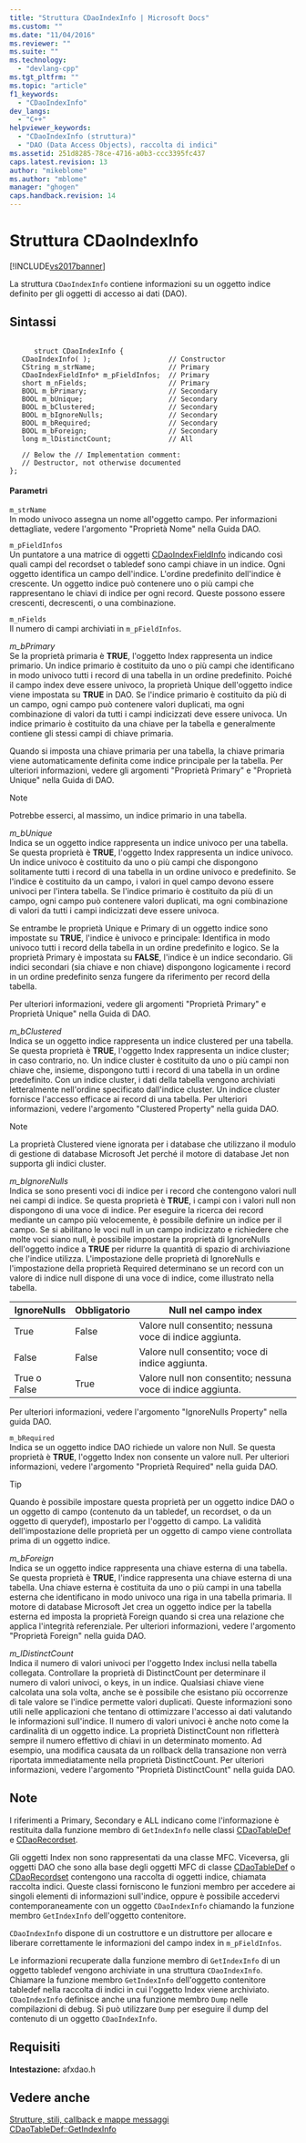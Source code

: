 ```yaml
---
title: "Struttura CDaoIndexInfo | Microsoft Docs"
ms.custom: ""
ms.date: "11/04/2016"
ms.reviewer: ""
ms.suite: ""
ms.technology: 
  - "devlang-cpp"
ms.tgt_pltfrm: ""
ms.topic: "article"
f1_keywords: 
  - "CDaoIndexInfo"
dev_langs: 
  - "C++"
helpviewer_keywords: 
  - "CDaoIndexInfo (struttura)"
  - "DAO (Data Access Objects), raccolta di indici"
ms.assetid: 251d8285-78ce-4716-a0b3-ccc3395fc437
caps.latest.revision: 13
author: "mikeblome"
ms.author: "mblome"
manager: "ghogen"
caps.handback.revision: 14
---
```

# Struttura CDaoIndexInfo
[!INCLUDE[vs2017banner](../../assembler/inline/includes/vs2017banner.md)]

La struttura `CDaoIndexInfo` contiene informazioni su un oggetto indice definito per gli oggetti di accesso ai dati \(DAO\).  
  
## Sintassi  
  
```  
  
      struct CDaoIndexInfo {  
   CDaoIndexInfo( );                   // Constructor  
   CString m_strName;                  // Primary  
   CDaoIndexFieldInfo* m_pFieldInfos;  // Primary  
   short m_nFields;                    // Primary  
   BOOL m_bPrimary;                    // Secondary  
   BOOL m_bUnique;                     // Secondary  
   BOOL m_bClustered;                  // Secondary  
   BOOL m_bIgnoreNulls;                // Secondary  
   BOOL m_bRequired;                   // Secondary  
   BOOL m_bForeign;                    // Secondary  
   long m_lDistinctCount;              // All  
  
   // Below the // Implementation comment:  
   // Destructor, not otherwise documented  
};   
```  
  
#### Parametri  
 `m_strName`  
 In modo univoco assegna un nome all'oggetto campo.  Per informazioni dettagliate, vedere l'argomento "Proprietà Nome" nella Guida DAO.  
  
 `m_pFieldInfos`  
 Un puntatore a una matrice di oggetti [CDaoIndexFieldInfo](../../mfc/reference/cdaoindexfieldinfo-structure.md) indicando così quali campi del recordset o tabledef sono campi chiave in un indice.  Ogni oggetto identifica un campo dell'indice.  L'ordine predefinito dell'indice è crescente.  Un oggetto indice può contenere uno o più campi che rappresentano le chiavi di indice per ogni record.  Queste possono essere crescenti, decrescenti, o una combinazione.  
  
 `m_nFields`  
 Il numero di campi archiviati in `m_pFieldInfos`.  
  
 *m\_bPrimary*  
 Se la proprietà primaria è **TRUE**, l'oggetto Index rappresenta un indice primario.  Un indice primario è costituito da uno o più campi che identificano in modo univoco tutti i record di una tabella in un ordine predefinito.  Poiché il campo index deve essere univoco, la proprietà Unique dell'oggetto indice viene impostata su **TRUE** in DAO.  Se l'indice primario è costituito da più di un campo, ogni campo può contenere valori duplicati, ma ogni combinazione di valori da tutti i campi indicizzati deve essere univoca.  Un indice primario è costituito da una chiave per la tabella e generalmente contiene gli stessi campi di chiave primaria.  
  
 Quando si imposta una chiave primaria per una tabella, la chiave primaria viene automaticamente definita come indice principale per la tabella.  Per ulteriori informazioni, vedere gli argomenti "Proprietà Primary" e "Proprietà Unique" nella Guida di DAO.  
  
> [!NOTE]
>  Potrebbe esserci, al massimo, un indice primario in una tabella.  
  
 *m\_bUnique*  
 Indica se un oggetto indice rappresenta un indice univoco per una tabella.  Se questa proprietà è **TRUE**, l'oggetto Index rappresenta un indice univoco.  Un indice univoco è costituito da uno o più campi che dispongono solitamente tutti i record di una tabella in un ordine univoco e predefinito.  Se l'indice è costituito da un campo, i valori in quel campo devono essere univoci per l'intera tabella.  Se l'indice primario è costituito da più di un campo, ogni campo può contenere valori duplicati, ma ogni combinazione di valori da tutti i campi indicizzati deve essere univoca.  
  
 Se entrambe le proprietà Unique e Primary di un oggetto indice sono impostate su **TRUE**, l'indice è univoco e principale: Identifica in modo univoco tutti i record della tabella in un ordine predefinito e logico.  Se la proprietà Primary è impostata su **FALSE**, l'indice è un indice secondario.  Gli indici secondari \(sia chiave e non chiave\) dispongono logicamente i record in un ordine predefinito senza fungere da riferimento per record della tabella.  
  
 Per ulteriori informazioni, vedere gli argomenti "Proprietà Primary" e Proprietà Unique" nella Guida di DAO.  
  
 *m\_bClustered*  
 Indica se un oggetto indice rappresenta un indice clustered per una tabella.  Se questa proprietà è **TRUE**, l'oggetto Index rappresenta un indice cluster; in caso contrario, no.  Un indice cluster è costituito da uno o più campi non chiave che, insieme, dispongono tutti i record di una tabella in un ordine predefinito.  Con un indice cluster, i dati della tabella vengono archiviati letteralmente nell'ordine specificato dall'indice cluster.  Un indice cluster fornisce l'accesso efficace ai record di una tabella.  Per ulteriori informazioni, vedere l'argomento "Clustered Property" nella guida DAO.  
  
> [!NOTE]
>  La proprietà Clustered viene ignorata per i database che utilizzano il modulo di gestione di database Microsoft Jet perché il motore di database Jet non supporta gli indici cluster.  
  
 *m\_bIgnoreNulls*  
 Indica se sono presenti voci di indice per i record che contengono valori null nei campi di indice.  Se questa proprietà è **TRUE**, i campi con i valori null non dispongono di una voce di indice.  Per eseguire la ricerca dei record mediante un campo più velocemente, è possibile definire un indice per il campo.  Se si abilitano le voci null in un campo indicizzato e richiedere che molte voci siano null, è possibile impostare la proprietà di IgnoreNulls dell'oggetto indice a **TRUE** per ridurre la quantità di spazio di archiviazione che l'indice utilizza.  L'impostazione delle proprietà di IgnoreNulls e l'impostazione della proprietà Required determinano se un record con un valore di indice null dispone di una voce di indice, come illustrato nella tabella.  
  
|IgnoreNulls|Obbligatorio|Null nel campo index|  
|-----------------|------------------|--------------------------|  
|True|False|Valore null consentito; nessuna voce di indice aggiunta.|  
|False|False|Valore null consentito; voce di indice aggiunta.|  
|True o False|True|Valore null non consentito; nessuna voce di indice aggiunta.|  
  
 Per ulteriori informazioni, vedere l'argomento "IgnoreNulls Property" nella guida DAO.  
  
 `m_bRequired`  
 Indica se un oggetto indice DAO richiede un valore non Null.  Se questa proprietà è **TRUE**, l'oggetto Index non consente un valore null.  Per ulteriori informazioni, vedere l'argomento "Proprietà Required" nella guida DAO.  
  
> [!TIP]
>  Quando è possibile impostare questa proprietà per un oggetto indice DAO o un oggetto di campo \(contenuto da un tabledef, un recordset, o da un oggetto di querydef\), impostarlo per l'oggetto di campo.  La validità dell'impostazione delle proprietà per un oggetto di campo viene controllata prima di un oggetto indice.  
  
 *m\_bForeign*  
 Indica se un oggetto indice rappresenta una chiave esterna di una tabella.  Se questa proprietà è **TRUE**, l'indice rappresenta una chiave esterna di una tabella.  Una chiave esterna è costituita da uno o più campi in una tabella esterna che identificano in modo univoco una riga in una tabella primaria.  Il motore di database Microsoft Jet crea un oggetto indice per la tabella esterna ed imposta la proprietà Foreign quando si crea una relazione che applica l'integrità referenziale.  Per ulteriori informazioni, vedere l'argomento "Proprietà Foreign" nella guida DAO.  
  
 *m\_lDistinctCount*  
 Indica il numero di valori univoci per l'oggetto Index inclusi nella tabella collegata.  Controllare la proprietà di DistinctCount per determinare il numero di valori univoci, o keys, in un indice.  Qualsiasi chiave viene calcolata una sola volta, anche se è possibile che esistano più occorrenze di tale valore se l'indice permette valori duplicati.  Queste informazioni sono utili nelle applicazioni che tentano di ottimizzare l'accesso ai dati valutando le informazioni sull'indice.  Il numero di valori univoci è anche noto come la cardinalità di un oggetto indice.  La proprietà DistinctCount non rifletterà sempre il numero effettivo di chiavi in un determinato momento.  Ad esempio, una modifica causata da un rollback della transazione non verrà riportata immediatamente nella proprietà DistinctCount.  Per ulteriori informazioni, vedere l'argomento "Proprietà DistinctCount" nella guida DAO.  
  
## Note  
 I riferimenti a Primary, Secondary e ALL indicano come l'informazione è restituita dalla funzione membro di `GetIndexInfo` nelle classi [CDaoTableDef](../Topic/CDaoTableDef::GetIndexInfo.md) e [CDaoRecordset](../Topic/CDaoRecordset::GetIndexInfo.md).  
  
 Gli oggetti Index non sono rappresentati da una classe MFC.  Viceversa, gli oggetti DAO che sono alla base degli oggetti MFC di classe [CDaoTableDef](../../mfc/reference/cdaotabledef-class.md) o [CDaoRecordset](../../mfc/reference/cdaorecordset-class.md) contengono una raccolta di oggetti indice, chiamata raccolta indici.  Queste classi forniscono le funzioni membro per accedere ai singoli elementi di informazioni sull'indice, oppure è possibile accedervi contemporaneamente con un oggetto `CDaoIndexInfo` chiamando la funzione membro `GetIndexInfo` dell'oggetto contenitore.  
  
 `CDaoIndexInfo` dispone di un costruttore e un distruttore per allocare e liberare correttamente le informazioni del campo index in `m_pFieldInfos`.  
  
 Le informazioni recuperate dalla funzione membro di `GetIndexInfo` di un oggetto tabledef vengono archiviate in una struttura `CDaoIndexInfo`.  Chiamare la funzione membro `GetIndexInfo` dell'oggetto contenitore tabledef nella raccolta di indici in cui l'oggetto Index viene archiviato.  `CDaoIndexInfo` definisce anche una funzione membro `Dump` nelle compilazioni di debug.  Si può utilizzare `Dump` per eseguire il dump del contenuto di un oggetto `CDaoIndexInfo`.  
  
## Requisiti  
 **Intestazione:** afxdao.h  
  
## Vedere anche  
 [Strutture, stili, callback e mappe messaggi](../../mfc/reference/structures-styles-callbacks-and-message-maps.md)   
 [CDaoTableDef::GetIndexInfo](../Topic/CDaoTableDef::GetIndexInfo.md)